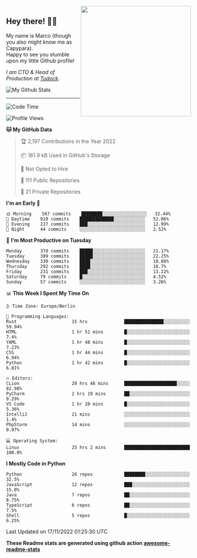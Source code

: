 <img src="https://capypara.de/para_logo.png?a=13" align="right" width="300">

## Hey there! 👋🙃
My name is Marco (though you also might know me as Capypara).  
Happy to see you stumble upon my little Github profile!

*I am CTO & Head of Production at <a href="http://tudock.de">Tudock</a>.*


![My Github Stats](https://github-readme-stats.vercel.app/api?username=theCapypara&show_icons=true&title_color=8ea106&text_color=ffffff&icon_color=8ea106&bg_color=2F343F&hide_border=1)

---
<!--START_SECTION:waka-->
![Code Time](http://img.shields.io/badge/Code%20Time-1%2C925%20hrs%2025%20mins-blue)

![Profile Views](http://img.shields.io/badge/Profile%20Views-0-blue)

**🐱 My GitHub Data** 

> 🏆 2,197 Contributions in the Year 2022
 > 
> 📦 181.9 kB Used in GitHub's Storage 
 > 
> 🚫 Not Opted to Hire
 > 
> 📜 111 Public Repositories 
 > 
> 🔑 21 Private Repositories  
 > 
**I'm an Early 🐤** 

```text
🌞 Morning    567 commits    ████████░░░░░░░░░░░░░░░░░   32.44% 
🌆 Daytime    910 commits    █████████████░░░░░░░░░░░░   52.06% 
🌃 Evening    227 commits    ███░░░░░░░░░░░░░░░░░░░░░░   12.99% 
🌙 Night      44 commits     ░░░░░░░░░░░░░░░░░░░░░░░░░   2.52%

```
📅 **I'm Most Productive on Tuesday** 

```text
Monday       370 commits    █████░░░░░░░░░░░░░░░░░░░░   21.17% 
Tuesday      389 commits    █████░░░░░░░░░░░░░░░░░░░░   22.25% 
Wednesday    330 commits    ████░░░░░░░░░░░░░░░░░░░░░   18.88% 
Thursday     292 commits    ████░░░░░░░░░░░░░░░░░░░░░   16.7% 
Friday       231 commits    ███░░░░░░░░░░░░░░░░░░░░░░   13.22% 
Saturday     79 commits     █░░░░░░░░░░░░░░░░░░░░░░░░   4.52% 
Sunday       57 commits     ░░░░░░░░░░░░░░░░░░░░░░░░░   3.26%

```


📊 **This Week I Spent My Time On** 

```text
⌚︎ Time Zone: Europe/Berlin

💬 Programming Languages: 
Rust                     15 hrs              ███████████████░░░░░░░░░░   59.94% 
HTML                     1 hr 51 mins        █░░░░░░░░░░░░░░░░░░░░░░░░   7.4% 
YAML                     1 hr 48 mins        █░░░░░░░░░░░░░░░░░░░░░░░░   7.23% 
CSS                      1 hr 44 mins        █░░░░░░░░░░░░░░░░░░░░░░░░   6.94% 
Python                   1 hr 42 mins        █░░░░░░░░░░░░░░░░░░░░░░░░   6.81%

🔥 Editors: 
CLion                    20 hrs 46 mins      ████████████████████░░░░░   82.98% 
PyCharm                  2 hrs 19 mins       ██░░░░░░░░░░░░░░░░░░░░░░░   9.29% 
VS Code                  1 hr 20 mins        █░░░░░░░░░░░░░░░░░░░░░░░░   5.36% 
IntelliJ                 21 mins             ░░░░░░░░░░░░░░░░░░░░░░░░░   1.4% 
PhpStorm                 14 mins             ░░░░░░░░░░░░░░░░░░░░░░░░░   0.97%

💻 Operating System: 
Linux                    25 hrs 2 mins       █████████████████████████   100.0%

```

**I Mostly Code in Python** 

```text
Python                   26 repos            ████████░░░░░░░░░░░░░░░░░   32.5% 
JavaScript               12 repos            ███░░░░░░░░░░░░░░░░░░░░░░   15.0% 
Java                     7 repos             ██░░░░░░░░░░░░░░░░░░░░░░░   8.75% 
TypeScript               6 repos             ██░░░░░░░░░░░░░░░░░░░░░░░   7.5% 
Shell                    5 repos             █░░░░░░░░░░░░░░░░░░░░░░░░   6.25%

```



 Last Updated on 17/11/2022 01:25:30 UTC
<!--END_SECTION:waka-->

**These Readme stats are generated using github action [awesome-readme-stats](https://github.com/anmol098/waka-readme-stats)**
